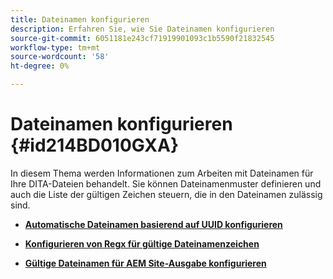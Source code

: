 ```yaml
---
title: Dateinamen konfigurieren
description: Erfahren Sie, wie Sie Dateinamen konfigurieren
source-git-commit: 6051181e243cf71919901093c1b5590f21832545
workflow-type: tm+mt
source-wordcount: '58'
ht-degree: 0%

---
```



# Dateinamen konfigurieren {#id214BD010GXA}

In diesem Thema werden Informationen zum Arbeiten mit Dateinamen für Ihre DITA-Dateien behandelt. Sie können Dateinamenmuster definieren und auch die Liste der gültigen Zeichen steuern, die in den Dateinamen zulässig sind.

- **[Automatische Dateinamen basierend auf UUID konfigurieren](conf-auto-uuid-filenames.md)**

- **[Konfigurieren von Regx für gültige Dateinamenzeichen](conf-file-names-valid-regx.md)**

- **[Gültige Dateinamen für AEM Site-Ausgabe konfigurieren](conf-file-names-valid-regx-aem-site-output.md)**


